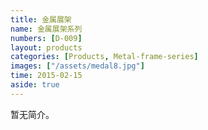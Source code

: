 ```yaml
---
title: 金属展架
name: 金属展架系列
numbers: [D-009]
layout: products
categories: [Products, Metal-frame-series]
images: ["/assets/medal8.jpg"]
time: 2015-02-15
aside: true
---
```


暂无简介。
